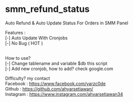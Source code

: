 # smm_refund_status
Auto Refund &amp; Auto Update Status For Orders in SMM Panel  <br />

Features : <br />
[-] Auto Update With Cronjobs  <br />
[-] No Bug ( HOT )  <br />  <br />

How to use?  <br />
[-] Change tablename and variable $db this script  <br />
[-] Add new cronjob, how to add? check google.com  <br />

Difficulty? my contact  <br />
Facebook : https://www.facebook.com/yarzc0de  <br />
Github :  https://github.com/ahyarsetiawan/  <br />
Instagram : https://www.instagram.com/ahyarsetiawan34  <br />

